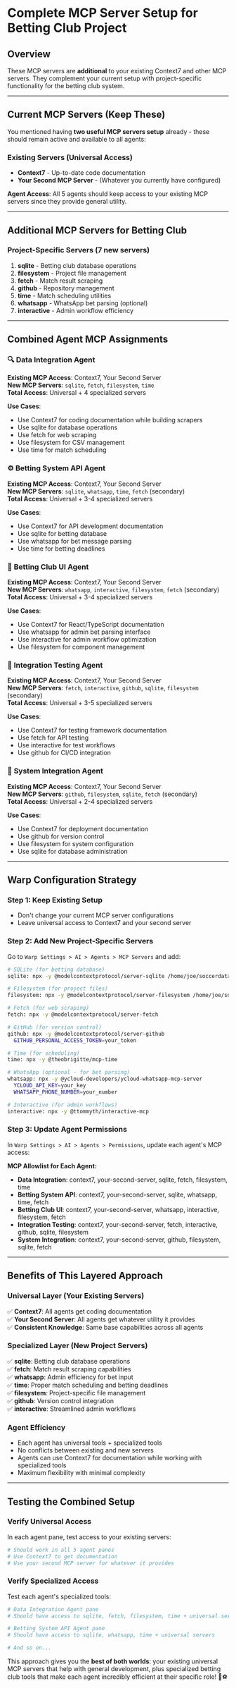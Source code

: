 # Complete MCP Server Setup for Betting Club Project

## Overview

These MCP servers are **additional** to your existing Context7 and other MCP servers. They complement your current setup with project-specific functionality for the betting club system.

---

## Current MCP Servers (Keep These)

You mentioned having **two useful MCP servers setup** already - these should remain active and available to all agents:

### **Existing Servers (Universal Access)**
- **Context7** - Up-to-date code documentation 
- **Your Second MCP Server** - (Whatever you currently have configured)

**Agent Access**: All 5 agents should keep access to your existing MCP servers since they provide general utility.

---

## Additional MCP Servers for Betting Club

### **Project-Specific Servers (7 new servers)**

1. **sqlite** - Betting club database operations
2. **filesystem** - Project file management  
3. **fetch** - Match result scraping
4. **github** - Repository management
5. **time** - Match scheduling utilities
6. **whatsapp** - WhatsApp bet parsing (optional)
7. **interactive** - Admin workflow efficiency

---

## Combined Agent MCP Assignments

### 🔍 **Data Integration Agent**
**Existing MCP Access**: Context7, Your Second Server  
**New MCP Servers**: `sqlite`, `fetch`, `filesystem`, `time`  
**Total Access**: Universal + 4 specialized servers

**Use Cases**:
- Use Context7 for coding documentation while building scrapers
- Use sqlite for database operations  
- Use fetch for web scraping
- Use filesystem for CSV management
- Use time for match scheduling

### ⚙️ **Betting System API Agent**  
**Existing MCP Access**: Context7, Your Second Server  
**New MCP Servers**: `sqlite`, `whatsapp`, `time`, `fetch` (secondary)  
**Total Access**: Universal + 3-4 specialized servers

**Use Cases**:
- Use Context7 for API development documentation
- Use sqlite for betting database
- Use whatsapp for bet message parsing
- Use time for betting deadlines

### 🎨 **Betting Club UI Agent**
**Existing MCP Access**: Context7, Your Second Server  
**New MCP Servers**: `whatsapp`, `interactive`, `filesystem`, `fetch` (secondary)  
**Total Access**: Universal + 3-4 specialized servers

**Use Cases**:
- Use Context7 for React/TypeScript documentation
- Use whatsapp for admin bet parsing interface
- Use interactive for admin workflow optimization
- Use filesystem for component management

### 🧪 **Integration Testing Agent**
**Existing MCP Access**: Context7, Your Second Server  
**New MCP Servers**: `fetch`, `interactive`, `github`, `sqlite`, `filesystem` (secondary)  
**Total Access**: Universal + 3-5 specialized servers

**Use Cases**:
- Use Context7 for testing framework documentation
- Use fetch for API testing
- Use interactive for test workflows
- Use github for CI/CD integration

### 🔧 **System Integration Agent**
**Existing MCP Access**: Context7, Your Second Server  
**New MCP Servers**: `github`, `filesystem`, `sqlite`, `fetch` (secondary)  
**Total Access**: Universal + 2-4 specialized servers

**Use Cases**:
- Use Context7 for deployment documentation
- Use github for version control
- Use filesystem for system configuration
- Use sqlite for database administration

---

## Warp Configuration Strategy

### **Step 1: Keep Existing Setup**
- Don't change your current MCP server configurations
- Leave universal access to Context7 and your second server

### **Step 2: Add New Project-Specific Servers**
Go to `Warp Settings > AI > Agents > MCP Servers` and add:

```bash
# SQLite (for betting database)
sqlite: npx -y @modelcontextprotocol/server-sqlite /home/joe/soccerdata_project/betting_club.db

# Filesystem (for project files)  
filesystem: npx -y @modelcontextprotocol/server-filesystem /home/joe/soccerdata_project

# Fetch (for web scraping)
fetch: npx -y @modelcontextprotocol/server-fetch

# GitHub (for version control)
github: npx -y @modelcontextprotocol/server-github
  GITHUB_PERSONAL_ACCESS_TOKEN=your_token

# Time (for scheduling)
time: npx -y @theobrigitte/mcp-time

# WhatsApp (optional - for bet parsing)
whatsapp: npx -y @ycloud-developers/ycloud-whatsapp-mcp-server
  YCLOUD_API_KEY=your_key
  WHATSAPP_PHONE_NUMBER=your_number

# Interactive (for admin workflows)
interactive: npx -y @ttommyth/interactive-mcp
```

### **Step 3: Update Agent Permissions**
In `Warp Settings > AI > Agents > Permissions`, update each agent's MCP access:

**MCP Allowlist for Each Agent:**
- **Data Integration**: context7, your-second-server, sqlite, fetch, filesystem, time
- **Betting System API**: context7, your-second-server, sqlite, whatsapp, time, fetch  
- **Betting Club UI**: context7, your-second-server, whatsapp, interactive, filesystem, fetch
- **Integration Testing**: context7, your-second-server, fetch, interactive, github, sqlite, filesystem
- **System Integration**: context7, your-second-server, github, filesystem, sqlite, fetch

---

## Benefits of This Layered Approach

### **Universal Layer (Your Existing Servers)**
✅ **Context7**: All agents get coding documentation  
✅ **Your Second Server**: All agents get whatever utility it provides  
✅ **Consistent Knowledge**: Same base capabilities across all agents

### **Specialized Layer (New Project Servers)**  
✅ **sqlite**: Betting club database operations  
✅ **fetch**: Match result scraping capabilities  
✅ **whatsapp**: Admin efficiency for bet input  
✅ **time**: Proper match scheduling and betting deadlines  
✅ **filesystem**: Project-specific file management  
✅ **github**: Version control integration  
✅ **interactive**: Streamlined admin workflows  

### **Agent Efficiency**
- Each agent has universal tools + specialized tools
- No conflicts between existing and new servers
- Agents can use Context7 for documentation while working with specialized tools
- Maximum flexibility with minimal complexity

---

## Testing the Combined Setup

### **Verify Universal Access**
In each agent pane, test access to your existing servers:
```bash
# Should work in all 5 agent panes
# Use Context7 to get documentation
# Use your second MCP server for whatever it provides
```

### **Verify Specialized Access**  
Test each agent's specialized tools:
```bash
# Data Integration Agent pane
# Should have access to sqlite, fetch, filesystem, time + universal servers

# Betting System API Agent pane  
# Should have access to sqlite, whatsapp, time + universal servers

# And so on...
```

This approach gives you the **best of both worlds**: your existing universal MCP servers that help with general development, plus specialized betting club tools that make each agent incredibly efficient at their specific role! 🎯⚽
